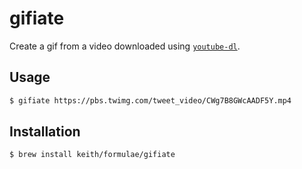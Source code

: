 # gifiate

Create a gif from a video downloaded using
[`youtube-dl`](https://github.com/rg3/youtube-dl/).

## Usage

```sh
$ gifiate https://pbs.twimg.com/tweet_video/CWg7B8GWcAADF5Y.mp4
```

## Installation

```sh
$ brew install keith/formulae/gifiate
```
